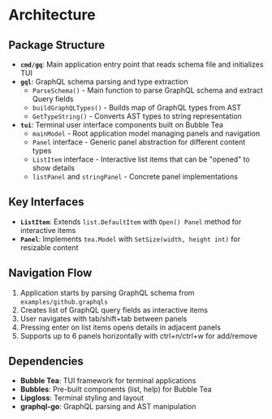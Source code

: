 # Architecture

## Package Structure
- **`cmd/gq`**: Main application entry point that reads schema file and initializes TUI
- **`gql`**: GraphQL schema parsing and type extraction
  - `ParseSchema()` - Main function to parse GraphQL schema and extract Query fields
  - `buildGraphQLTypes()` - Builds map of GraphQL types from AST
  - `GetTypeString()` - Converts AST types to string representation
- **`tui`**: Terminal user interface components built on Bubble Tea
  - `mainModel` - Root application model managing panels and navigation
  - `Panel` interface - Generic panel abstraction for different content types
  - `ListItem` interface - Interactive list items that can be "opened" to show details
  - `listPanel` and `stringPanel` - Concrete panel implementations

## Key Interfaces
- **`ListItem`**: Extends `list.DefaultItem` with `Open() Panel` method for interactive items
- **`Panel`**: Implements `tea.Model` with `SetSize(width, height int)` for resizable content

## Navigation Flow
1. Application starts by parsing GraphQL schema from `examples/github.graphqls`
2. Creates list of GraphQL query fields as interactive items
3. User navigates with tab/shift+tab between panels
4. Pressing enter on list items opens details in adjacent panels
5. Supports up to 6 panels horizontally with ctrl+n/ctrl+w for add/remove

## Dependencies
- **Bubble Tea**: TUI framework for terminal applications
- **Bubbles**: Pre-built components (list, help) for Bubble Tea
- **Lipgloss**: Terminal styling and layout
- **graphql-go**: GraphQL parsing and AST manipulation
